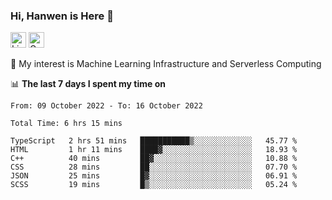 ### Hi, Hanwen is Here 👋
<p>
	<a href="https://www.linkedin.com/in/liu-hanwen/"><img src="https://img.shields.io/badge/@hanwen-0A66C2?style=flat&logo=LinkedIn&logoColor=white" alt="Linkedin"  height="25px"/></a> 
	<a href="https://scholar.google.com/citations?user=HDF0su0AAAAJ"><img src="https://img.shields.io/badge/scholar-4385FE.svg?&style=plastic&logo=google-scholar&logoColor=white" alt="Google Scholar" height="25px"> </a>
</p>
🌱 My interest is Machine Learning Infrastructure and Serverless Computing

📊 **The last 7 days I spent my time on** 
<!--START_SECTION:waka-->

```text
From: 09 October 2022 - To: 16 October 2022

Total Time: 6 hrs 15 mins

TypeScript   2 hrs 51 mins   ███████████▒░░░░░░░░░░░░░   45.77 %
HTML         1 hr 11 mins    ████▓░░░░░░░░░░░░░░░░░░░░   18.93 %
C++          40 mins         ██▓░░░░░░░░░░░░░░░░░░░░░░   10.88 %
CSS          28 mins         ██░░░░░░░░░░░░░░░░░░░░░░░   07.70 %
JSON         25 mins         █▓░░░░░░░░░░░░░░░░░░░░░░░   06.91 %
SCSS         19 mins         █▒░░░░░░░░░░░░░░░░░░░░░░░   05.24 %
```

<!--END_SECTION:waka-->


<!--
**david990917/david990917** is a ✨ _special_ ✨ repository because its `README.md` (this file) appears on your GitHub profile.

Here are some ideas to get you started:

- 🔭 I’m currently working on ...
- 🌱 I’m currently learning ...
- 👯 I’m looking to collaborate on ...
- 🤔 I’m looking for help with ...
- 💬 Ask me about ...
- 📫 How to reach me: ...
- 😄 Pronouns: ...
- ⚡ Fun fact: ...
-->
